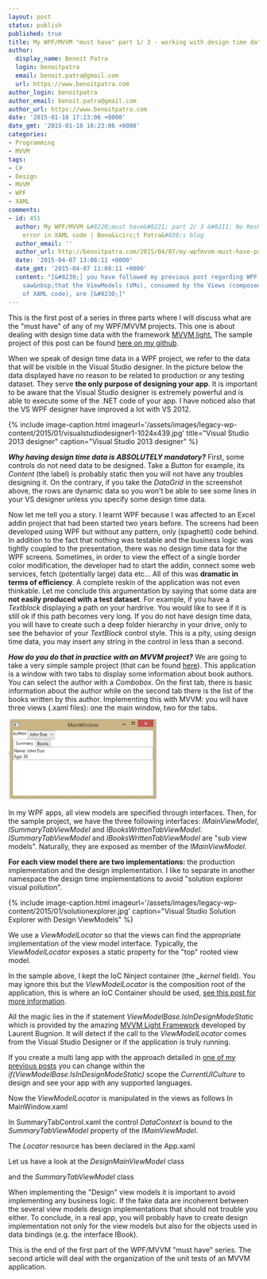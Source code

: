 ```yaml
---
layout: post
status: publish
published: true
title: My WPF/MVVM "must have" part 1/ 3 - working with design time data
author:
  display_name: Benoit Patra
  login: benoitpatra
  email: benoit.patra@gmail.com
  url: https://www.benoitpatra.com
author_login: benoitpatra
author_email: benoit.patra@gmail.com
author_url: https://www.benoitpatra.com
date: '2015-01-18 17:23:06 +0000'
date_gmt: '2015-01-18 16:23:06 +0000'
categories:
- Programming
- MVVM
tags:
- C#
- Design
- MVVM
- WPF
- XAML
comments:
- id: 451
  author: My WPF/MVVM &#8220;must have&#8221; part 2/ 3 &#8211; No Resharper binding
    error in XAML code | Beno&icirc;t Patra&#039;s blog
  author_email: ''
  author_url: http://benoitpatra.com/2015/04/07/my-wpfmvvm-must-have-part-2-3-no-resharper-binding-error-in-xaml-code/
  date: '2015-04-07 13:08:11 +0000'
  date_gmt: '2015-04-07 11:08:11 +0000'
  content: "[&#8230;] you have followed my previous post regarding WPF and MVVM, you
    saw&nbsp;that the ViewModels (VMs), consumed by the Views (composed essentially
    of XAML code), are [&#8230;]"
---
```

This is the first post of a series in three parts where I will discuss what are the "must have" of any of my WPF/MVVM projects. This one is about dealing with design time data with the framework <a title="MVVM light" href="http://www.mvvmlight.net/">MVVM light.</a>&nbsp;The&nbsp;sample project of this post can be found <a href="https://github.com/bpatra/DesignableMVVMSample">here on my github</a>.

When we speak of design time data in a WPF project, we refer to the data that will be visible in the Visual Studio designer. In the picture below the data displayed have no reason to be related to production or any testing dataset. They serve <strong>the only purpose of designing your app</strong>. It is important to be aware that the Visual Studio designer is extremely powerful and is able to execute some of the .NET code of your app. I have noticed also that the VS WPF designer have improved a lot with VS 2012.

{% include image-caption.html imageurl='/assets/images/legacy-wp-content/2015/01/visualstudiodesigner1-1024x439.jpg' title="Visual Studio 2013 designer" caption="Visual Studio 2013 designer" %}

<em><strong>Why having design time data is ABSOLUTELY mandatory?</strong></em>
First, some controls do not need data to be designed. Take a <em>Button</em> for example, its <em>Content</em> (the label) is probably static then you will not have any troubles designing it. On the contrary, if you take the <em>DataGrid </em>in the screenshot above, the rows are dynamic data so you won't be able to see some lines in your VS designer unless you specify some design time data.

Now let me tell you a story. I learnt WPF because I was affected to an Excel addin project that had been started two years before. The screens had been developed using WPF but without any pattern, only (spaghetti) code behind. In addition to the fact that nothing was testable and the business logic was tightly coupled to the presentation, there was no design time data for the WPF screens. Sometimes, in order to view the effect of a single border color modification, the developer had to start the addin, connect some web services, fetch (potentially large) data etc... All of this was <strong>dramatic in terms of efficiency</strong>. A complete reskin of the application was not even thinkable.&nbsp;Let me conclude this argumentation by saying that some data are <strong>not easily produced with a test dataset</strong>. For example, if you have a <em>Textblock</em> displaying a path on your hardrive. You would like to see if it is still ok if this path becomes very long. If you do not have design time data, you will have to create such a deep folder hierarchy in your drive, only to see the behavior of your <em>TextBlock </em> control style. This is a pity, using design time data, you may insert any string in the control in less than a second.

<strong><em>How do you do that in practice with&nbsp;an MVVM project?</em></strong>
We are going to take a very simple sample project (that can be found <a href="https://github.com/bpatra/DesignableMVVMSample">here</a>). This application is a window with two tabs to display some information about book authors. You can select the author with a <em>Combobox</em>. On the first tab, there is basic information about the author while on the second tab there is the list of the books written by this author. Implementing this with MVVM: you will have three views (.xaml files): one the main window, two for the tabs.

<a href="/assets/images/legacy-wp-content/2015/01/application.jpg"><img class="aligncenter wp-image-704 size-medium" src="/assets/images/legacy-wp-content/2015/01/application.jpg?w=300" alt="Sample book application" width="300" height="163" /></a>

In my WPF apps, all view models are specified through interfaces. Then, for the sample project, we have the three following interfaces: <em>IMainViewModel</em>, <em>ISummaryTabViewModel </em>and <em>IBooksWrittenTabViewModel</em>.
<em>ISummaryTabViewModel </em>and <em>IBooksWrittenTabViewModel </em>are "sub view models". Naturally, they are exposed as member of the <em>IMainViewModel</em>.

<script src="https://gist.github.com/bpatra/af220475e6b720ea538a879ad234053f.js"></script>

<strong>For each view model there are two implementations: </strong>the production implementation and the design implementation. I like to separate in another namespace the design time implementations to avoid "solution explorer visual pollution".

{% include image-caption.html imageurl='/assets/images/legacy-wp-content/2015/01/solutionexplorer.jpg'  caption="Visual Studio Solution Explorer with Design ViewModels" %}


We use a <em>ViewModelLocator</em> so that the views can find the appropriate implementation of the view model interface. Typically, the <em>ViewModelLocator</em> exposes a static property for the "top" rooted view model.

<script src="https://gist.github.com/bpatra/04c72218ac3325ba8fb0519deffc9c96.js"></script>

In the sample above, I kept the IoC Ninject container (the <em>_kernel </em>field). You may ignore this but the <em>ViewModelLocator</em> is the composition root of the application, this is where an IoC Container should be used, <a href="http://msdn.microsoft.com/en-us/magazine/jj991965.aspx">see this post for more information</a>.

All the magic lies in the if statement <em>ViewModelBase.IsInDesignModeStatic</em> which is provided by the amazing <a href="http://www.mvvmlight.net/">MVVM Light Framework</a> developed by Laurent Bugnion. It will detect if the call to the <em>ViewModelLocator</em> comes from the Visual Studio Designer or if the application is truly running.

If you create a multi lang app with the approach detailed in <a href="/2014/11/30/string-localization-for-xaml-and-c-using-dynamically-implemented-interface/">one of my previous posts</a> you can change within the <em>if(ViewModelBase.IsInDesignModeStatic)</em> scope the <em>CurrentUICulture</em> to design and see your app with any supported languages.

Now the <em>ViewModelLocator</em> is manipulated in the views as follows
In MainWindow.xaml

<script src="https://gist.github.com/bpatra/13f8c814ffa256e9c3ff36e5274da5ba.js"></script>

In SummaryTabControl.xaml the control <em>DataContext</em> is bound to the <em>SummaryTabViewModel</em> property of the <em>IMainViewModel</em>.

<script src="https://gist.github.com/bpatra/f27f125e87be9eaaf666e224fa6fd3aa.js"></script>

The <em>Locator</em> resource has been declared in the App.xaml

<script src="https://gist.github.com/bpatra/0a50da6367b3a3440c89a653bb35dbd2.js"></script>

Let us have a look at the <em>DesignMainViewModel</em> class

<script src="https://gist.github.com/bpatra/98227b2a4de6eb75c5045ba7e6e4b92d.js"></script>

and the <em>SummaryTabViewModel</em> class

<script src="https://gist.github.com/bpatra/bf8030ce120e9896182fc378a1b6e25d.js"></script>

When implementing the "Design" view models it is important to avoid implementing any business logic. If the fake data are incoherent between the several view models design implementations that should not trouble you either. To conclude, in a real app, you will probably have to create design implementation not only for the view models but also for the objects used in data bindings (e.g. the interface IBook).

This is the end of the first part of the WPF/MVVM "must have" series. The second article will deal with the organization of the unit tests of an MVVM application.

